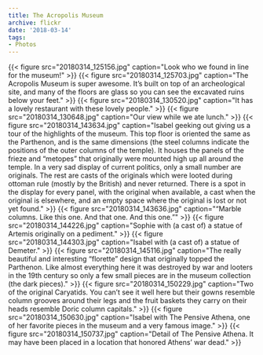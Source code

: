 ```yaml
---
title: The Acropolis Museum
archive: flickr
date: '2018-03-14'
tags:
- Photos
---
```

{{< figure src="20180314_125156.jpg" caption="Look who we found in line for the museum!" >}}
{{< figure src="20180314_125703.jpg" caption="The Acropolis Museum is super awesome. It’s built on top of an archeological site, and many of the floors are glass so you can see the excavated ruins below your feet." >}}
{{< figure src="20180314_130520.jpg" caption="It has a lovely restaurant with these lovely people." >}}
{{< figure src="20180314_130648.jpg" caption="Our view while we ate lunch." >}}
{{< figure src="20180314_143634.jpg" caption="Isabel geeking out giving us a tour of the highlights of the museum. This top floor is oriented the same as the Parthenon, and is the same dimensions (the steel columns indicate the positions of the outer columns of the temple). It houses the panels of the frieze and “metopes” that originally were mounted high up all around the temple. In a very sad display of current politics, only a small number are originals. The rest are casts of the originals which were looted during ottoman rule (mostly by the British) and never returned. There is a spot in the display for every panel, with the original when available, a cast when the original is elsewhere, and an empty space where the original is lost or not yet found." >}}
{{< figure src="20180314_143636.jpg" caption="“Marble columns. Like this one. And that one. And this one.”" >}}
{{< figure src="20180314_144226.jpg" caption="Sophie with (a cast of) a statue of Artemis originally on a pediment." >}}
{{< figure src="20180314_144303.jpg" caption="Isabel with (a cast of) a statue of Demeter." >}}
{{< figure src="20180314_145116.jpg" caption="The really beautiful and interesting “florette” design that originally topped the Parthenon. Like almost everything here it was destroyed by war and looters in the 19th century so only a few small pieces are in the museum collection (the dark pieces)." >}}
{{< figure src="20180314_150229.jpg" caption="Two of the original Caryatids. You can’t see it well here but their gowns resemble column grooves around their legs and the fruit baskets they carry on their heads resemble Doric column capitals." >}}
{{< figure src="20180314_150630.jpg" caption="Isabel with The Pensive Athena, one of her favorite pieces in the museum and a very famous image." >}}
{{< figure src="20180314_150737.jpg" caption="Detail of The Pensive Athena. It may have been placed in a location that honored Athens’ war dead." >}}
